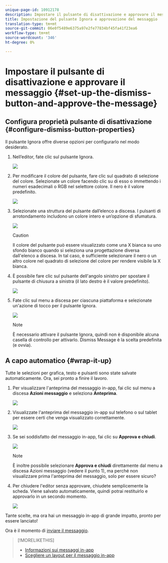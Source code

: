 ```yaml
---
unique-page-id: 10912178
description: Impostare il pulsante di disattivazione e approvare il messaggio - Documenti Marketo - Documentazione del prodotto
title: Impostazione del pulsante Ignora e approvazione del messaggio
translation-type: tm+mt
source-git-commit: 06e0f5489e6375a97e2fe77834bf45fa41f23ea6
workflow-type: tm+mt
source-wordcount: '346'
ht-degree: 0%

---
```



# Impostare il pulsante di disattivazione e approvare il messaggio {#set-up-the-dismiss-button-and-approve-the-message}

## Configura proprietà pulsante di disattivazione {#configure-dismiss-button-properties}

Il pulsante Ignora offre diverse opzioni per configurarlo nel modo desiderato.

1. Nell’editor, fate clic sul pulsante Ignora.

   ![](assets/image2016-5-9-10-3a23-3a37.png)

1. Per modificare il colore del pulsante, fare clic sul quadrato di selezione del colore. Selezionate un colore facendo clic su di esso o immettendo i numeri esadecimali o RGB nel selettore colore. Il nero è il valore predefinito.

   ![](assets/image2016-5-9-10-3a33-3a17.png)

1. Selezionate una struttura del pulsante dall’elenco a discesa. I pulsanti di arrotondamento includono un colore intero e un’opzione di sfumatura.

   ![](assets/image2016-5-9-10-3a35-3a46.png)

   >[!CAUTION]
   >
   >Il colore del pulsante può essere visualizzato come una X bianca su uno sfondo bianco quando si seleziona una progettazione diversa dall&#39;elenco a discesa. In tal caso, è sufficiente selezionare il nero o un altro colore nel quadrato di selezione del colore per rendere visibile la X bianca.

1. È possibile fare clic sul pulsante dell&#39;angolo sinistro per spostare il pulsante di chiusura a sinistra (il lato destro è il valore predefinito).

   ![](assets/image2016-5-9-10-3a39-3a5.png)

1. Fate clic sul menu a discesa per ciascuna piattaforma e selezionate un&#39;azione di tocco per il pulsante Ignora.

   ![](assets/image2016-5-9-10-3a43-3a54.png)

   >[!NOTE]
   >
   >È necessario attivare il pulsante Ignora, quindi non è disponibile alcuna casella di controllo per attivarlo. Dismiss Message è la scelta predefinita (e ovvia).

## A capo automatico {#wrap-it-up}

Tutte le selezioni per grafica, testo e pulsanti sono state salvate automaticamente. Ora, sei pronto a finire il lavoro.

1. Per visualizzare l&#39;anteprima del messaggio in-app, fai clic sul menu a discesa **Azioni messaggio** e seleziona **Anteprima**.

   ![](assets/image2016-5-9-10-3a58-3a38.png)

1. Visualizzate l&#39;anteprima del messaggio in-app sul telefono o sul tablet per essere certi che venga visualizzato correttamente.

   ![](assets/image2016-5-9-11-3a2-3a13.png)

1. Se sei soddisfatto del messaggio in-app, fai clic su **Approva e chiudi**.

   ![](assets/image2016-5-9-11-3a8-3a52.png)

   >[!NOTE]
   >
   >È inoltre possibile selezionare **Approva e chiudi** direttamente dal menu a discesa Azioni messaggio (vedere il punto 1), ma perché non visualizzare prima l&#39;anteprima del messaggio, solo per essere sicuro?

1. Per chiudere l&#39;editor senza approvare, chiudete semplicemente la scheda. Viene salvato automaticamente, quindi potrai restituirlo e approvarlo in un secondo momento.

   ![](assets/image2016-5-9-11-3a9-3a46.png)

Tante scelte, ma ora hai un messaggio in-app di grande impatto, pronto per essere lanciato!

Ora è il momento di [inviare il messaggio](/help/marketo/product-docs/mobile-marketing/in-app-messages/sending-your-in-app-message/send-your-in-app-message.md).

>[!MORELIKETHIS]
>
>* [Informazioni sui messaggi in-app](/help/marketo/product-docs/mobile-marketing/in-app-messages/understanding-in-app-messages.md)
>* [Scegliere un layout per il messaggio in-app](/help/marketo/product-docs/mobile-marketing/in-app-messages/creating-in-app-messages/choose-a-layout-for-your-in-app-message.md)

